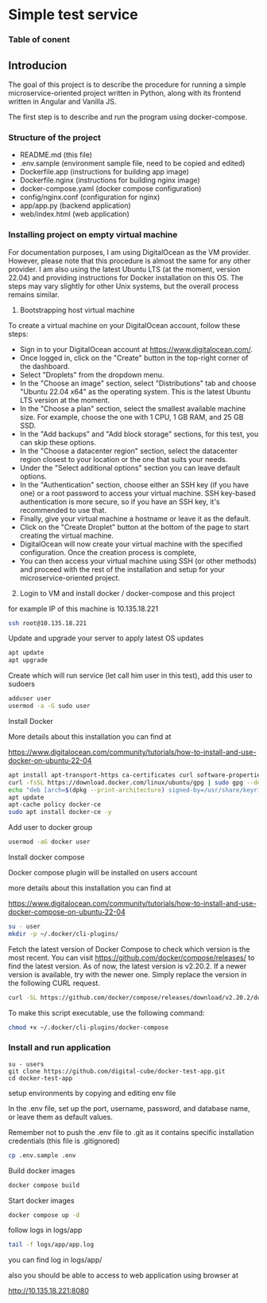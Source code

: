 # Simple test service

### Table of conent

## Introducion

The goal of this project is to describe the procedure for running a simple microservice-oriented project written in Python, along with its frontend written in Angular and Vanilla JS.

The first step is to describe and run the program using docker-compose.

### Structure of the project

- README.md  (this file)
- .env.sample (environment sample file, need to be copied and edited)
- Dockerfile.app (instructions for building app image)
- Dockerfile.nginx (instructions for building nginx image)
- docker-compose.yaml (docker compose configuration)
- config/nginx.conf (configuration for nginx)
- app/app.py (backend application)
- web/index.html (web application)

### Installing project on empty virtual machine

For documentation purposes, I am using DigitalOcean as the VM provider. However, please note that this procedure is almost the same for any other provider. I am also using the latest Ubuntu
LTS (at the moment, version 22.04) and providing instructions for Docker installation on this OS. The steps may vary slightly for other Unix systems, but the overall process remains similar.

1. Bootstrapping host virtual machine

To create a virtual machine on your DigitalOcean account, follow these steps:

- Sign in to your DigitalOcean account at https://www.digitalocean.com/.
- Once logged in, click on the "Create" button in the top-right corner of the dashboard.
- Select "Droplets" from the dropdown menu.
- In the "Choose an image" section, select "Distributions" tab and choose "Ubuntu 22.04 x64" as the operating system. This is the latest Ubuntu LTS version at the moment.
- In the "Choose a plan" section, select the smallest available machine size. For example, choose the one with 1 CPU, 1 GB RAM, and 25 GB SSD.
- In the "Add backups" and "Add block storage" sections, for this test, you can skip these options.
- In the "Choose a datacenter region" section, select the datacenter region closest to your location or the one that suits your needs.
- Under the "Select additional options" section you can leave default options.
- In the "Authentication" section, choose either an SSH key (if you have one) or a root password to access your virtual machine. SSH key-based authentication is more secure, so if you have an SSH key, it's recommended to use that.
- Finally, give your virtual machine a hostname or leave it as the default.
- Click on the "Create Droplet" button at the bottom of the page to start creating the virtual machine.
- DigitalOcean will now create your virtual machine with the specified configuration. Once the creation process is complete, 
- You can then access your virtual machine using SSH (or other methods) and proceed with the rest of the installation and setup for your microservice-oriented project.

2. Login to VM and install docker / docker-compose and this project

for example IP of this machine is 10.135.18.221
```bash
ssh root@10.135.18.221
```

Update and upgrade your server to apply latest OS updates
```bash
apt update
apt upgrade
```

Create which will run service (let call him user in this test), add this user to sudoers

```bash
adduser user
usermod -a -G sudo user
```

Install Docker 

More details about this installation you can find at

https://www.digitalocean.com/community/tutorials/how-to-install-and-use-docker-on-ubuntu-22-04

```bash
apt install apt-transport-https ca-certificates curl software-properties-common
curl -fsSL https://download.docker.com/linux/ubuntu/gpg | sudo gpg --dearmor -o /usr/share/keyrings/docker-archive-keyring.gpg
echo "deb [arch=$(dpkg --print-architecture) signed-by=/usr/share/keyrings/docker-archive-keyring.gpg] https://download.docker.com/linux/ubuntu $(lsb_release -cs) stable" | sudo tee /etc/apt/sources.list.d/docker.list > /dev/null
apt update
apt-cache policy docker-ce
sudo apt install docker-ce -y
```

Add user to docker group
```bash
usermod -aG docker user
```

Install docker compose

Docker compose plugin will be installed on users account

more details about this installation you can find at 

https://www.digitalocean.com/community/tutorials/how-to-install-and-use-docker-compose-on-ubuntu-22-04

```bash
su - user
mkdir -p ~/.docker/cli-plugins/
```

Fetch the latest version of Docker Compose to check which version is the most recent. You can visit https://github.com/docker/compose/releases/ to find the latest version. As of now, the latest version is v2.20.2. If a newer version is available, try with the newer one. Simply replace the version in the following CURL request.

```bash
curl -SL https://github.com/docker/compose/releases/download/v2.20.2/docker-compose-linux-x86_64 -o ~/.docker/cli-plugins/docker-compose
```
To make this script executable, use the following command:

```bash
chmod +x ~/.docker/cli-plugins/docker-compose
```

### Install and run application
```
su - users
git clone https://github.com/digital-cube/docker-test-app.git
cd docker-test-app
```

setup environments by copying and editing env file

In the .env file, set up the port, username, password, and database name, or leave them as default values. 

Remember not to push the .env file to .git as it contains specific installation credentials (this file is .gitignored)

```bash
cp .env.sample .env
```

Build docker images
```bash
docker compose build
```

Start docker images
```bash
docker compose up -d
```

follow logs in logs/app
```bash
tail -f logs/app/app.log
```
you can find log in logs/app/

also you should be able to access to web application using browser at

http://10.135.18.221:8080
